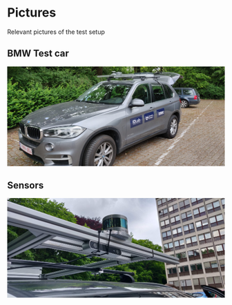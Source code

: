 # Pictures

Relevant pictures of the test setup

## BMW Test car

![bmw](Pictures/BMW.jpg)

## Sensors

![sensors](Pictures/Sensors.jpg)

